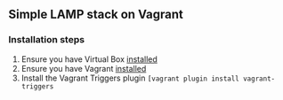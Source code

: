## Simple LAMP stack on Vagrant

### Installation steps

1. Ensure you have Virtual Box [installed](https://www.virtualbox.org/wiki/Downloads "Download Virtual Box")
2. Ensure you have Vagrant [installed](https://www.vagrantup.com "Install Vagrant")
3. Install the Vagrant Triggers plugin ```[vagrant plugin install vagrant-triggers```